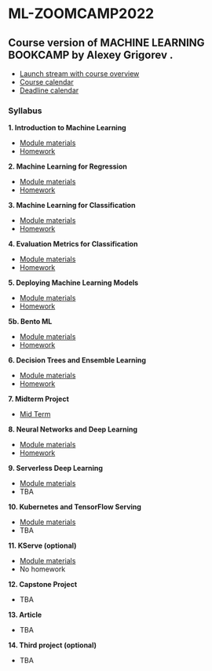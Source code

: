# ML-ZOOMCAMP2022
## Course version of MACHINE LEARNING BOOKCAMP by Alexey Grigorev .

* [Launch stream with course overview](https://www.youtube.com/watch?v=MqI8vt3-cag&list=PL3MmuxUbc_hIhxl5Ji8t4O6lPAOpHaCLR)
* [Course calendar](https://calendar.google.com/calendar/?cid=cGtjZ2tkbGc1OG9yb2lxa2Vwc2g4YXMzMmNAZ3JvdXAuY2FsZW5kYXIuZ29vZ2xlLmNvbQ)
* [Deadline calendar](https://docs.google.com/spreadsheets/d/e/2PACX-1vQiEznNaTrblegQtBwQ-zsoJY6Vh_XL7_rilGYugRuCFhBQfnJR7D-QArGlilAiF9qrkY5ED2n-9ibD/pubhtml)


### Syllabus

**1. Introduction to Machine Learning**

* [Module materials](https://github.com/alexeygrigorev/mlbookcamp-code/tree/master/course-zoomcamp/01-intro)
* [Homework](https://github.com/alexeygrigorev/mlbookcamp-code/blob/master/course-zoomcamp/cohorts/2022/01-intro/homework.md)

**2. Machine Learning for Regression**

* [Module materials](https://github.com/alexeygrigorev/mlbookcamp-code/tree/master/course-zoomcamp/02-regression)
* [Homework](https://github.com/alexeygrigorev/mlbookcamp-code/blob/master/course-zoomcamp/cohorts/2022/02-regression/homework.md)

**3. Machine Learning for Classification**

* [Module materials](https://github.com/alexeygrigorev/mlbookcamp-code/tree/master/course-zoomcamp/03-classification)
* [Homework](https://github.com/alexeygrigorev/mlbookcamp-code/blob/master/course-zoomcamp/cohorts/2022/03-classification/homework.md)

**4. Evaluation Metrics for Classification**

* [Module materials](https://github.com/alexeygrigorev/mlbookcamp-code/tree/master/course-zoomcamp/04-evaluation)
* [Homework](https://github.com/alexeygrigorev/mlbookcamp-code/tree/master/course-zoomcamp/cohorts/2022/04-evaluation)

**5. Deploying Machine Learning Models**

* [Module materials](https://github.com/alexeygrigorev/mlbookcamp-code/tree/master/course-zoomcamp/05-deployment)
* [Homework](https://github.com/alexeygrigorev/mlbookcamp-code/blob/master/course-zoomcamp/cohorts/2022/05-deployment/homework.md)

**5b. Bento ML**

* [Module materials](https://github.com/alexeygrigorev/mlbookcamp-code/tree/master/course-zoomcamp/07-bentoml-production)
* [Homework](https://github.com/alexeygrigorev/mlbookcamp-code/blob/master/course-zoomcamp/cohorts/2022/07-bento-production/homework.md)

**6. Decision Trees and Ensemble Learning**

* [Module materials](https://github.com/alexeygrigorev/mlbookcamp-code/tree/master/course-zoomcamp/06-trees)
* [Homework](https://github.com/alexeygrigorev/mlbookcamp-code/blob/master/course-zoomcamp/cohorts/2022/06-trees/homework.md)

**7. Midterm Project**

* [Mid Term](https://github.com/Regidan-codes/ML-ZOOMCAMP2022/tree/main/ML_ZOOMCAMP_MIDTERM_PROJECT)

**8. Neural Networks and Deep Learning**

* [Module materials](https://github.com/alexeygrigorev/mlbookcamp-code/tree/master/course-zoomcamp/08-deep-learning)
* [Homework](https://github.com/alexeygrigorev/mlbookcamp-code/blob/master/course-zoomcamp/cohorts/2022/08-deep-learning/homework.md)

**9. Serverless Deep Learning**

* [Module materials](https://github.com/alexeygrigorev/mlbookcamp-code/tree/master/course-zoomcamp/09-serverless)
* TBA

**10. Kubernetes and TensorFlow Serving**

* [Module materials](https://github.com/alexeygrigorev/mlbookcamp-code/tree/master/course-zoomcamp/10-kubernetes)
* TBA

**11. KServe (optional)**

* [Module materials](https://github.com/alexeygrigorev/mlbookcamp-code/tree/master/course-zoomcamp/11-kserve)
* No homework

**12. Capstone Project**

* TBA

**13. Article**

* TBA

**14. Third project (optional)**

* TBA
